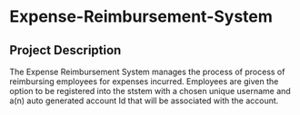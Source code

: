 # Expense-Reimbursement-System 

## Project Description
The Expense Reimbursement System manages the process of process of reimbursing employees for expenses incurred. Employees are
given the option to be registered into the ststem with a chosen unique username and a(n) auto generated account Id that will be 
associated with the account. 
